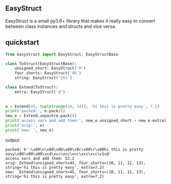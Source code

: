 EasyStruct
---

EasyStruct is a small py3.6+ library that makes it really easy to
convert between class instances and structs and vice versa.


quickstart
---
```python
from easystruct import EasyStruct, EasyStructBase

class ToStruct(EasyStructBase):
    unsigned_short: EasyStruct('H')
    four_shorts: EasyStruct('4h')
    string: EasyStruct('25s')

class Extend(ToStruct):
    extra: EasyStruct('d')
   
   
e = Extend(45, tuple(range(10, 14)), 'hi this is pretty easy', 7.2)
print('packed:', e.pack())
new_e = Extend.unpack(e.pack())
print('access vars and add them:', new_e.unsigned_short + new_e.extra)
print('orig:', e)
print('new: ', new_e)
```

output:
```
packed: b'-\x00\n\x00\x0b\x00\x0c\x00\r\x00hi this is pretty easy\x00\x00\x00\xcd\xcc\xcc\xcc\xcc\xcc\x1c@'
access vars and add them: 52.2
orig: Extend(unsigned_short=45, four_shorts=(10, 11, 12, 13), string='hi this is pretty easy', extra=7.2)
new:  Extend(unsigned_short=45, four_shorts=(10, 11, 12, 13), string='hi this is pretty easy', extra=7.2)
```


